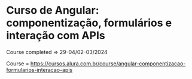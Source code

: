 # Curso de Angular: componentização, formulários e interação com APIs

Course completed => 29-04/02-03/2024

Course = https://cursos.alura.com.br/course/angular-componentizacao-formularios-interacao-apis
